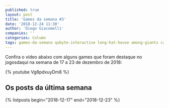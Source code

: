 ```yaml
---
published: true
layout: post
title: 'Games da semana #3'
date: '2018-12-24 11:30'
author: 'Diego Giacomelli'
companies: ''
categories: Column
tags: games-da-semana qubyte-interactive long-hat-house among-giants cafundo-estudio mad-mimic aquiris-game-studio
---
```


Confira o vídeo abaixo com alguns games que foram destaque no jogosdaqui na semana de 17 a 23 de dezembro de 2018:

{% youtube Vg8pdxuyDm8 %}

## Os posts da última semana
{% listposts begin="2018-12-17" end="2018-12-23" %}